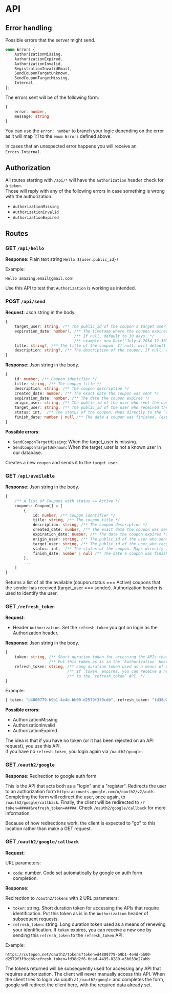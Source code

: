 # API

## Error handling

Possible errors that the server might send.

```ts
enum Errors {
    AuthorizationMissing,
    AuthorizationExpired,
    AuthorizationInvalid,
    RegistrationInvalidEmail,
    SendCouponTargetUnknown,
    SendCouponTargetMissing,
    Internal
};
```

The errors sent will be of the following form:

```ts
{
    error: number,
    message: string
}
```

You can use the `error: number` to branch your logic depending on the error as it will map 1:1 to the `enum Errors` defined above.

In cases that an unexpected error happens you will receive an `Errors.Internal`.

## Authorization

All routes starting with `/api/*` will have the `authorization` header check for a `token`.  
Those will reply with any of the following errors in case something is wrong with the authorization:

* `AuthorizationMissing`
* `AuthorizationInvalid`
* `AuthorizationExpired`


## Routes

### GET `/api/hello`

**Response**: Plain text string `Hello ${user.public_id}!`

Example:

```
Hello amazing.email@gmail.com!
```

Use this API to test that `Authorization` is working as intended.

### POST `/api/send`

**Request**: Json string in the body.

```ts
{
    target_user: string, /** The public_id of the coupon's target user. */
    expiration_date: number?, /** The timetamp where the coupon expires. */
                              /** If null, default to 30 days. */
                              /** example: new Date("July 4 2034 12:30").getTime() */
    title: string?, /** The title of the coupon. If null, will default to "Coupon". */
    description: string?, /** The description of the coupon. If null, will default to an empty string "". */
}
```

**Response**: Json string in the body.
   
```ts
{
    id: number, /** Coupon identifier */
    title: string, /** The coupon title */
    description: string, /** The coupon description */
    created_date: number, /** The exact date the coupon was sent */
    expiration_date: number, /** The date the coupon expires */
    origin_user: string, /** The public_id of the user who sent the coupon */
    target_user: string, /** The public_id of the user who received the coupon */
    status: int,  /** The status of the coupon. Maps directly to the `enum CouponStatus` */
    finish_date: number | null /** The date a coupon was finished, (expired, used, or removed) */
}
```

**Possible errors**:

* `SendCouponTargetMissing`: When the target_user is missing.
* `SendCouponTargetUnknown`: When the target_user is not a known user in our database.

Creates a new `coupon` and sends it to the `target_user`.

### GET `/api/available`

**Response**: Json string in the body.
   
```ts
{
    /** A list of Coupons with status == Active */
    coupons: Coupon[] = [
        {
            id: number, /** Coupon identifier */
            title: string, /** The coupon title */
            description: string, /** The coupon description */
            created_date: number, /** The exact date the coupon was sent */
            expiration_date: number, /** The date the coupon expires */
            origin_user: string, /** The public_id of the user who sent the coupon */
            target_user: string, /** The public_id of the user who received the coupon */
            status: int,  /** The status of the coupon. Maps directly to the `enum CouponStatus` */
            finish_date: number | null /** The date a coupon was finished, (expired, used, or removed) */
        },
        ...
    ]
}
```

Returns a list of all the available (coupon.status === Active) coupons that the sender has received (target_user === sender).
Authorization header is used to identify the user.

### GET `/refresh_token`

**Request**:

* Header `Authorization`. Set the `refresh_token` you got on login as the Authorization header.

**Response**: Json string in the body.
    
```ts
{
    token: string, /** Short duration token for accessing the APIs that require identification. */
                   /** Put this token as is in the `Authorization` header of subsequent requests. */
    refresh_token: string, /** Long duration token used as a means of renewing your identification. */
                           /** If `token` expires, you can receive a new one by sending this `refresh_token` */
                           /** to the `refresh_token` API. */
}
```

Example:

```ts
{ token: "d4800779-b9b1-4e4d-bb00-d2579f3f9cdb", refresh_token: "fd38d2f6-6cad-4495-8280-a5b033e27abb" }
```

**Possible errors**:
* AuthorizationMissing
* AuthorizationInvalid
* AuthorizationExpired

The idea is that if you have no token (or it has been rejected on an API request), you use this API.  
If you have no `refresh_token`, you login again via `/oauth2/google`.

### GET `/oauth2/google`

**Response**: Redirection to google auth form

This is the API that acts both as a "login" and a "register".
Redirects the user to an authorization form `https:accounts.google.com/o/oauth2/v2/auth`.
Completing the form will redirect the user, once again, to `/oauth2/google/callback`.
Finally, the client will be redirected to `/?token=#####&refresh_token=#####`. Check
`/oauth2/google/callback` for more information.

Because of how redirections work, the client is expected to "go" to
this location rather than make a GET request.

### GET `/oauth2/google/callback`

**Request**:

URL parameters:

* `code`: number. Code set automatically by google on auth form completion.

**Response**:
    
Redirection to `/oauth2/tokens` with 2 URL parameters:
* `token`: string. Short duration token for accessing the APIs that require identification.
Put this token as is in the `Authorization` header of subsequent requests.
* `refresh_token`: string. Long duration token used as a means of renewing your identification.
If `token` expires, you can receive a new one by sending this `refresh_token` to the `refresh_token` API.

Example:

```
https://cutepon.net/oauth2/tokens?token=d4800779-b9b1-4e4d-bb00-d2579f3f9cdb&refresh_token=fd38d2f6-6cad-4495-8280-a5b033e27abb
```

The tokens returned will be subsequently used for accessing any API that requires authorization.
The client will never manually access this API.
When the client tries to login via oauth at `/oauth2/google` and completes the form,
google will redirect the client here, with the required data already set.
